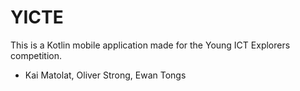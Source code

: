 # YICTE

This is a Kotlin mobile application made for the Young ICT Explorers competition.

- Kai Matolat, Oliver Strong, Ewan Tongs
